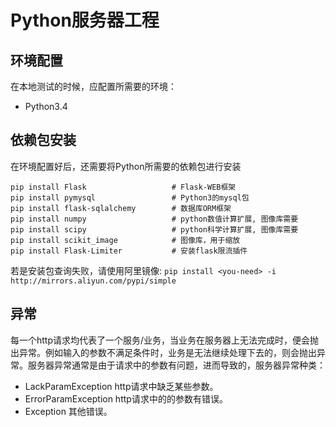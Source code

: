 # Python服务器工程

## 环境配置
在本地测试的时候，应配置所需要的环境：
* Python3.4

## 依赖包安装
在环境配置好后，还需要将Python所需要的依赖包进行安装
```
pip install Flask                   # Flask-WEB框架
pip install pymysql                 # Python3的mysql包
pip install flask-sqlalchemy        # 数据库ORM框架
pip install numpy                   # python数值计算扩展, 图像库需要 
pip install scipy                   # python科学计算扩展, 图像库需要
pip install scikit_image            # 图像库，用于缩放
pip install Flask-Limiter           # 安装flask限流插件
```
若是安装包查询失败，请使用阿里镜像: `pip install <you-need> -i http://mirrors.aliyun.com/pypi/simple`

## 异常
每一个http请求均代表了一个服务/业务，当业务在服务器上无法完成时，便会抛出异常。例如输入的参数不满足条件时，业务是无法继续处理下去的，则会抛出异常。服务器异常通常是由于请求中的参数有问题，进而导致的，服务器异常种类：
* LackParamException
    http请求中缺乏某些参数。
* ErrorParamException
    http请求中的的参数有错误。
* Exception
    其他错误。